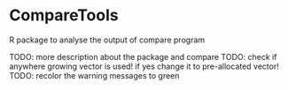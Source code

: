 # CompareTools
R package to analyse the output of compare program

TODO: more description about the package and compare
TODO: check if anywhere growing vector is used! if yes change it to pre-allocated vector!
TODO: recolor the warning messages to green
